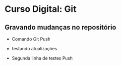 # Curso Digital: Git

## Gravando mudanças no repositório

- Comando Git Push

* testando atualizações

* Segunda linha de testes Push
